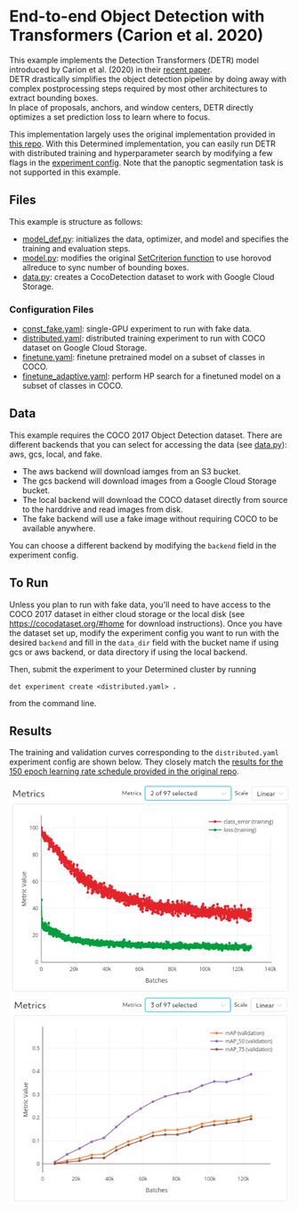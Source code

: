 # End-to-end Object Detection with Transformers (Carion et al. 2020)
This example implements the Detection Transformers (DETR) model introduced by Carion et al. (2020) in their [recent paper](https://arxiv.org/abs/2005.12872).  
DETR drastically simplifies the object detection pipeline by doing away with complex postprocessing steps required by most other architectures to extract bounding boxes.  
In place of proposals, anchors, and window centers, DETR directly optimizes a set prediction loss to learn where to focus.  

This implementation largely uses the original implementation provided in [this repo](https://github.com/facebookresearch/detr).  With this Determined implementation, you can easily run DETR with distributed training and hyperparameter search by modifying a few flags in the [experiment config](distributed.yaml).  Note that the panoptic segmentation task is not supported in this example.

## Files
This example is structure as follows:
* [model_def.py](model_def.py): initializes the data, optimizer, and model and specifies the training and evaluation steps.
* [model.py](model.py): modifies the original [SetCriterion function](https://github.com/facebookresearch/detr/blob/master/models/detr.py#L83) to use horovod allreduce to sync number of bounding boxes.
* [data.py](data.py): creates a CocoDetection dataset to work with Google Cloud Storage. 

### Configuration Files
* [const_fake.yaml](const_fake.yaml): single-GPU experiment to run with fake data.
* [distributed.yaml](distributed.yaml): distributed training experiment to run with COCO dataset on Google Cloud Storage.
* [finetune.yaml](finetune.yaml): finetune pretrained model on a subset of classes in COCO.
* [finetune_adaptive.yaml](finetune_adaptive.yaml): perform HP search for a finetuned model on a subset of classes in COCO.

## Data
This example requires the COCO 2017 Object Detection dataset.  There are different backends that you can select for accessing the data (see [data.py](data.py)): aws, gcs, local, and fake.  
* The aws backend will download iamges from an S3 bucket.  
* The gcs backend will download images from a Google Cloud Storage bucket.
* The local backend will download the COCO dataset directly from source to the harddrive and read images from disk.
* The fake backend will use a fake image without requiring COCO to be available anywhere.  

You can choose a different backend by modifying the `backend` field in the experiment config. 

## To Run
Unless you plan to run with fake data, you'll need to have access to the COCO 2017 dataset in either cloud storage or the local disk (see https://cocodataset.org/#home for download instructions). 
Once you have the dataset set up, modify the experiment config you want to run with the desired `backend` and fill in the `data_dir` field with the bucket name if using gcs or aws backend, or data directory if using the local backend.

Then, submit the experiment to your Determined cluster by running
```
det experiment create <distributed.yaml> .
```
from the command line.

## Results
The training and validation curves corresponding to the `distributed.yaml` experiment config are shown below.  They closely match the [results for the 150 epoch learning rate schedule provided in the original repo](https://gist.github.com/szagoruyko/b4c3b2c3627294fc369b899987385a3f).

![train_curves](imgs/train_curves.png)
![val_curves](imgs/val_curves.png)
